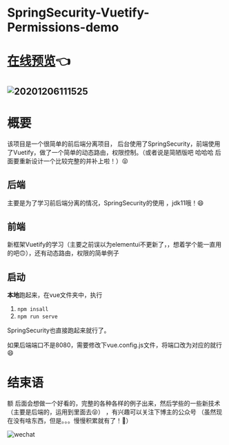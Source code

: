 # SpringSecurity-Vuetify-Permissions-demo


# [在线预览](http://www.ryzeyang.top:8888/)👈

## ![20201206111525](https://cdn.jsdelivr.net/gh/RyzeYang/CDN_blog@2.0/SpringSecurity-vuetify-preivew.png)
# 概要

该项目是一个很简单的前后端分离项目， 后台使用了SpringSecurity，前端使用了Vuetify，做了一个简单的动态路由，权限控制。（或者说是简陋版吧 哈哈哈 后面要重新设计一个比较完整的并补上啦！）😝

## 后端

主要是为了学习前后端分离的情况，SpringSecurity的使用 ，jdk11哦！😄

## 前端

新框架Vuetify的学习（主要之前误以为elementui不更新了，，想着学个能一直用的吧🙃），还有动态路由，权限的简单例子

## 启动

**本地**跑起来，在vue文件夹中，执行

1.  `npm insall` 
2. `npm run serve` 

SpringSecurity也直接跑起来就行了。

如果后端端口不是8080，需要修改下vue.config.js文件，将端口改为对应的就行😄



# 结束语

额 后面会想做一个好看的，完整的各种各样的例子出来，然后学些的一些新技术（主要是后端的，运用到里面去😝） ，有兴趣可以关注下博主的公众号 （虽然现在没有啥东西，但是。。。慢慢积累就有了！🤗）

![wechat](http://img.ryzeyang.top/20201202082043.png)
